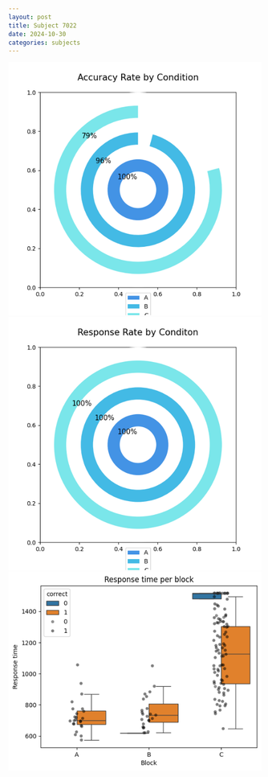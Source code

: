```yaml
---
layout: post
title: Subject 7022
date: 2024-10-30
categories: subjects
---
```


![](data/7022/run-1/7022_accuracy_rate.png)
![](data/7022/run-1/7022_response_rate.png)
![](data/7022/run-1/7022_rt.png)
